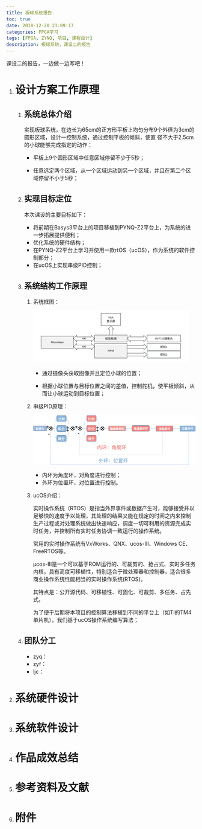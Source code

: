 ```yaml
---
title: 板球系统报告
toc: true
date: 2018-12-20 23:09:17
categories: FPGA学习
tags: [FPGA, ZYNQ, 项目, 课程设计]
description: 板球系统，课设二的报告
---
```


课设二的报告，一边做一边写吧！

<!--more-->

1. # 设计方案工作原理

   1. ## 系统总体介绍

      实现板球系统，在边长为65cm的正方形平板上均匀分布9个外径为3cm的圆形区域，设计一控制系统，通过控制平板的倾斜，使直 径不大于2.5cm的小球能够完成指定的动作： 

      - 平板上9个圆形区域中任意区域停留不少于5秒； 

      - 任意选定两个区域，从一个区域运动到另一个区域，并且在第二个区域停留不小于5秒； 

   2. ## 实现目标定位

      本次课设的主要目标如下：

      - 将前期在Basys3平台上的项目移植到PYNQ-Z2平台上，为系统的进一步拓展提供便利；
      - 优化系统的硬件结构；
      - 在PYNQ-Z2平台上学习并使用一款rtOS（ucOS），作为系统的软件控制部分；
      - 在ucOS上实现串级PID控制；

   3. ## 系统结构工作原理

      1. 系统框图：

         ![系统框图](板球系统报告/image-20181220234156360.png)

         - 通过摄像头获取图像并且定位小球的位置；

         - 根据小球位置与目标位置之间的差值，控制舵机，使平板倾斜，从而让小球运动到目标位置；

      2. 串级PID原理：

         ![image-20181221001133361](板球系统报告/image-20181221001133361-5322293.png)

         - 内环为角度环，对角度进行控制；
         - 外环为位置环，对位置进行控制。

      3. ucOS介绍：

         实时操作系统（RTOS）是指当外界事件或数据产生时，能够接受并以足够快的速度予以处理，其处理的结果又能在规定的时间之内来控制生产过程或对处理系统做出快速响应，调度一切可利用的资源完成实时任务，并控制所有实时任务协调一致运行的操作系统。

         常用的实时操作系统有VxWorks、QNX、ucos-III、Windows CE、FreeRTOS等。

         μcos-III是一个可以基于ROM运行的、可裁剪的、抢占式、实时多任务内核，具有高度可移植性，特别适合于微处理器和控制器，适合很多商业操作系统性能相当的实时操作系统(RTOS)。

         其特点是：公开源代码、可移植性、可固化、可裁剪、多任务、占先式。

         为了便于后期将本项目的控制算法移植到不同的平台上（如TI的TM4单片机），我们基于ucOS操作系统编写算法；

   4. ## 团队分工

      - zyq：
      - zyf：
      - ljc：

2. # 系统硬件设计

3. # 系统软件设计

4. # 作品成效总结

5. # 参考资料及文献

6. # 附件